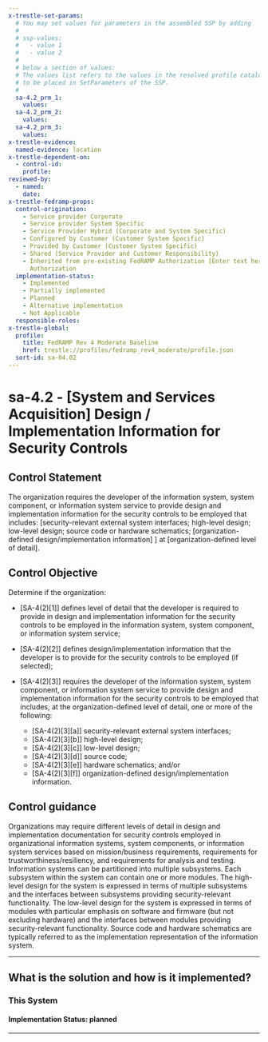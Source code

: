 ```yaml
---
x-trestle-set-params:
  # You may set values for parameters in the assembled SSP by adding
  #
  # ssp-values:
  #   - value 1
  #   - value 2
  #
  # below a section of values:
  # The values list refers to the values in the resolved profile catalog, and the ssp-values represent new values
  # to be placed in SetParameters of the SSP.
  #
  sa-4.2_prm_1:
    values:
  sa-4.2_prm_2:
    values:
  sa-4.2_prm_3:
    values:
x-trestle-evidence:
  named-evidence: location
x-trestle-dependent-on:
  - control-id:
    profile:
reviewed-by:
  - named:
    date:
x-trestle-fedramp-props:
  control-origination:
    - Service provider Corporate
    - Service provider System Specific
    - Service Provider Hybrid (Corporate and System Specific)
    - Configured by Customer (Customer System Specific)
    - Provided by Customer (Customer System Specific)
    - Shared (Service Provider and Customer Responsibility)
    - Inherited from pre-existing FedRAMP Authorization [Enter text here], Date of
      Authorization
  implementation-status:
    - Implemented
    - Partially implemented
    - Planned
    - Alternative implementation
    - Not Applicable
  responsible-roles:
x-trestle-global:
  profile:
    title: FedRAMP Rev 4 Moderate Baseline
    href: trestle://profiles/fedramp_rev4_moderate/profile.json
  sort-id: sa-04.02
---
```


# sa-4.2 - \[System and Services Acquisition\] Design / Implementation Information for Security Controls

## Control Statement

The organization requires the developer of the information system, system component, or information system service to provide design and implementation information for the security controls to be employed that includes: [security-relevant external system interfaces; high-level design; low-level design; source code or hardware schematics;  [organization-defined design/implementation information] ] at [organization-defined level of detail].

## Control Objective

Determine if the organization:

- \[SA-4(2)[1]\] defines level of detail that the developer is required to provide in design and implementation information for the security controls to be employed in the information system, system component, or information system service;

- \[SA-4(2)[2]\] defines design/implementation information that the developer is to provide for the security controls to be employed (if selected);

- \[SA-4(2)[3]\] requires the developer of the information system, system component, or information system service to provide design and implementation information for the security controls to be employed that includes, at the organization-defined level of detail, one or more of the following:

  - \[SA-4(2)[3][a]\] security-relevant external system interfaces;
  - \[SA-4(2)[3][b]\] high-level design;
  - \[SA-4(2)[3][c]\] low-level design;
  - \[SA-4(2)[3][d]\] source code;
  - \[SA-4(2)[3][e]\] hardware schematics; and/or
  - \[SA-4(2)[3][f]\] organization-defined design/implementation information.

## Control guidance

Organizations may require different levels of detail in design and implementation documentation for security controls employed in organizational information systems, system components, or information system services based on mission/business requirements, requirements for trustworthiness/resiliency, and requirements for analysis and testing. Information systems can be partitioned into multiple subsystems. Each subsystem within the system can contain one or more modules. The high-level design for the system is expressed in terms of multiple subsystems and the interfaces between subsystems providing security-relevant functionality. The low-level design for the system is expressed in terms of modules with particular emphasis on software and firmware (but not excluding hardware) and the interfaces between modules providing security-relevant functionality. Source code and hardware schematics are typically referred to as the implementation representation of the information system.

______________________________________________________________________

## What is the solution and how is it implemented?

<!-- For implementation status enter one of: implemented, partial, planned, alternative, not-applicable -->

<!-- Note that the list of rules under ### Rules: is read-only and changes will not be captured after assembly to JSON -->

### This System

<!-- Add implementation prose for the main This System component for control: sa-4.2 -->

#### Implementation Status: planned

______________________________________________________________________
